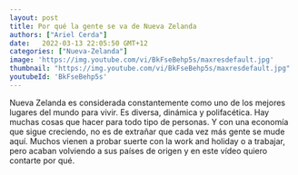 ```yaml
---
layout: post
title: Por qué la gente se va de Nueva Zelanda
authors: ["Ariel Cerda"]
date:   2022-03-13 22:05:50 GMT+12
categories: ["Nueva-Zelanda"]
image: 'https://img.youtube.com/vi/BkFseBehp5s/maxresdefault.jpg'
thumbnail: "https://img.youtube.com/vi/BkFseBehp5s/maxresdefault.jpg"
youtubeId: 'BkFseBehp5s'
---
```


Nueva Zelanda es considerada constantemente como uno de los mejores lugares del mundo para vivir. Es diversa, dinámica y polifacética. Hay muchas cosas que hacer para todo tipo de personas. Y con una economía que sigue creciendo, no es de extrañar que cada vez más gente se mude aquí. Muchos vienen a probar suerte con la work and holiday o a trabajar, pero acaban volviendo a sus países de origen y en este vídeo quiero contarte por qué.
